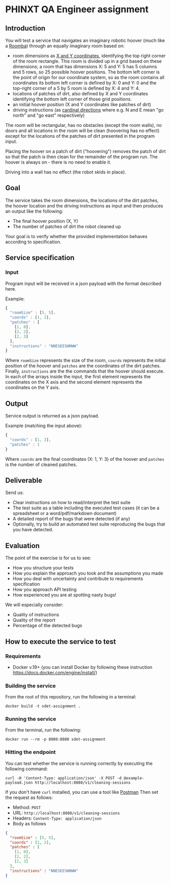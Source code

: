 PHINXT QA Engineer assignment
==========================================

## Introduction

You will test a service that navigates an imaginary robotic hoover (much like a [Roomba](https://en.wikipedia.org/wiki/Roomba)) 
through an equally imaginary room based on:


* room dimensions as [X and Y coordinates](https://en.wikipedia.org/wiki/Cartesian_coordinate_system), identifying the top right corner of the room rectangle. This room is divided up in a grid based on these dimensions; a room that has dimensions X: 5 and Y: 5 has 5 columns and 5 rows, so 25 possible hoover positions. The bottom left corner is the point of origin for our coordinate system, so as the room contains all coordinates its bottom left corner is defined by X: 0 and Y: 0 and the top-right corner of a 5 by 5 room is defined by X: 4 and Y: 4.
* locations of patches of dirt, also defined by X and Y coordinates identifying the bottom left corner of those grid positions.
* an initial hoover position (X and Y coordinates like patches of dirt)
* driving instructions (as [cardinal directions](https://en.wikipedia.org/wiki/Cardinal_direction) where e.g. N and E mean "go north" and "go east" respectively) 

The room will be rectangular, has no obstacles (except the room walls), no doors and all locations in the room will be clean (hoovering has no effect) except for the locations of the patches of dirt presented in the program input.

Placing the hoover on a patch of dirt ("hoovering") removes the patch of dirt so that the patch is then clean for the remainder of the program run. The hoover is always on - there is no need to enable it.

Driving into a wall has no effect (the robot skids in place).

## Goal

The service takes the room dimensions, the locations of the dirt patches, the hoover location and the driving instructions as input and then produces an output like the following:

* The final hoover position (X, Y)
* The number of patches of dirt the robot cleaned up

Your goal is to verify whether the provided implementation behaves according to specification.

## Service specification

### Input

Program input will be received in a json payload with the format described here.

Example:

```javascript
{
  "roomSize" : [5, 5],
  "coords" : [1, 2],
  "patches" : [
    [1, 0],
    [2, 2],
    [2, 3]
  ],
  "instructions" : "NNESEESWNWW"
}
```

Where `roomSize` represents the size of the room, `coords` represents the initial position of the hoover and `patches` are the coordinates of the dirt patches.
Finally, `instructions` are the the commands that the hoover should execute.
In each of the arrays inside the input, the first element represents the coordinates on the X axis and the second element represents the coordinates on the Y axis.

## Output

Service output is returned as a json payload.

Example (matching the input above):

```javascript
{
  "coords" : [1, 3],
  "patches" : 1
}
```
Where `coords` are the final coordinates (X: 1, Y: 3) of the hoover and `patches` is the number of cleaned patches.

## Deliverable

Send us:

* Clear instructions on how to read/interpret the test suite
* The test suite as a table including the executed test cases (it can be a spreadsheet or a word/pdf/markdown document)
* A detailed report of the bugs that were detected (if any)
* Optionally, try to build an automated test suite reproducing the bugs that you have detected.

## Evaluation

The point of the exercise is for us to see: 

- How you structure your tests
- How you explain the approach you took and the assumptions you made
- How you deal with uncertainty and contribute to requirements specification
- How you approach API testing 
- How experienced you are at spotting nasty bugs!  

We will especially consider:

* Quality of instructions
* Quality of the report
* Percentage of the detected bugs

## How to execute the service to test
### Requirements
- Docker v.19+ (you can install Docker by following these instruction https://docs.docker.com/engine/install/)

### Building the service
From the root of this repository, run the following in a terminal:
```shell
docker build -t sdet-assignment .
```
### Running the service
From the terminal, run the following:
```shell
docker run --rm -p 8080:8080 sdet-assignment
```
### Hitting the endpoint
You can test whether the service is running correctly by executing the following command:
```shell 
curl -H 'Content-Type: application/json' -X POST -d @example-payload.json http://localhost:8080/v1/cleaning-sessions
```

If you don't have `curl` installed, you can use a tool like [Postman](https://www.postman.com/downloads/)
Then set the request as follows:
- Method: `POST`
- URL: `http://localhost:8080/v1/cleaning-sessions`
- Headers: `Content-Type: application/json`
- Body as follows
```json
{
  "roomSize" : [5, 5],
  "coords" : [1, 2],
  "patches" : [
    [1, 0],
    [2, 2],
    [2, 3]
  ],
  "instructions" : "NNESEESWNWW"
}
```


